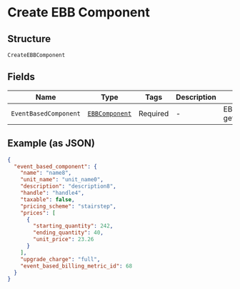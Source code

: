 
# Create EBB Component

## Structure

`CreateEBBComponent`

## Fields

| Name | Type | Tags | Description | Getter | Setter |
|  --- | --- | --- | --- | --- | --- |
| `EventBasedComponent` | [`EBBComponent`](../../doc/models/ebb-component.md) | Required | - | EBBComponent getEventBasedComponent() | setEventBasedComponent(EBBComponent eventBasedComponent) |

## Example (as JSON)

```json
{
  "event_based_component": {
    "name": "name8",
    "unit_name": "unit_name0",
    "description": "description8",
    "handle": "handle4",
    "taxable": false,
    "pricing_scheme": "stairstep",
    "prices": [
      {
        "starting_quantity": 242,
        "ending_quantity": 40,
        "unit_price": 23.26
      }
    ],
    "upgrade_charge": "full",
    "event_based_billing_metric_id": 68
  }
}
```

